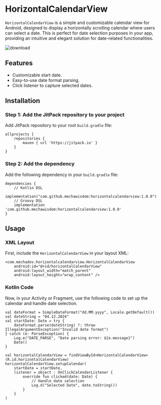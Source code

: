 # HorizontalCalendarView

`HorizontalCalendarView` is a simple and customizable calendar view for Android, designed to display a horizontally scrolling calendar where users can select a date. This is perfect for date selection purposes in your app, providing an intuitive and elegant solution for date-related functionalities.

![download](https://github.com/user-attachments/assets/31734d4c-6688-4541-892d-702311f7e510)


## Features
- Customizable start date.
- Easy-to-use date format parsing.
- Click listener to capture selected dates.

## Installation

### Step 1: Add the JitPack repository to your project

Add JitPack repository to your root `build.gradle` file:

```
allprojects {
    repositories {
        maven { url 'https://jitpack.io' }
    }
}
```

### Step 2: Add the dependency

Add the following dependency in your `build.gradle` file:

```
dependencies {
    // Kotlin DSL 
    implementation("com.github.mechawisdom:horizontalcalendarview:1.0.0")
    // Groovy DSL
    implementation 'com.github.mechawisdom:horizontalcalendarview:1.0.0'
}
```

## Usage

### XML Layout

First, include the `HorizontalCalendarView` in your layout XML:

```
<com.mechadev.horizontalcalendarview.HorizontalCalendarView
    android:id="@+id/horizontalCalendarView"
    android:layout_width="match_parent"
    android:layout_height="wrap_content" />
```

### Kotlin Code

Now, in your Activity or Fragment, use the following code to set up the calendar and handle date selection.

```
val dateFormat = SimpleDateFormat("dd.MM.yyyy", Locale.getDefault())
val dateString = "04.12.2024"
val startDate: Date = try {
    dateFormat.parse(dateString) ?: throw IllegalArgumentException("Invalid date format")
} catch (e: ParseException) {
    Log.e("DATE_PARSE", "Date parsing error: ${e.message}")
    Date()
}

val horizontalCalendarView = findViewById<HorizontalCalendarView>(R.id.horizontalCalendarView)
horizontalCalendarView.setupCalendar(
    startDate = startDate,
    listener = object : OnClickCalendarListener {
        override fun clicked(date: Date) {
            // Handle date selection
            Log.d("Selected Date", date.toString())
        }
    }
)
```
